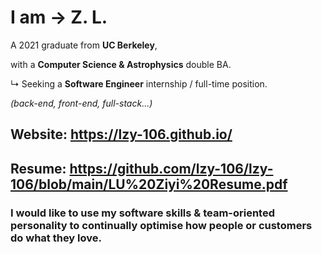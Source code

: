 # I am   →   **Z. L.**

A 2021 graduate from **UC Berkeley**,

with a **Computer Science & Astrophysics** double BA.

↳ Seeking a **Software Engineer** internship / full-time position.

*(back-end, front-end, full-stack...)*

## Website: <https://lzy-106.github.io/>
## Resume: <https://github.com/lzy-106/lzy-106/blob/main/LU%20Ziyi%20Resume.pdf>

### I would like to use my software skills & team-oriented personality to continually optimise how people or customers do what they love.
